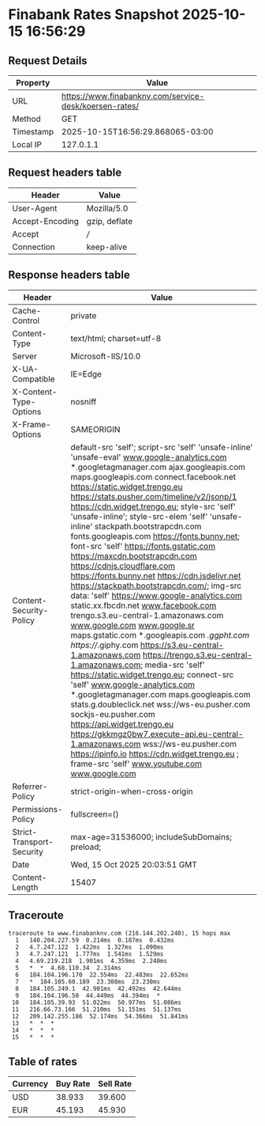 # Finabank Rates Snapshot 2025-10-15 16:56:29
## Request Details

| Property | Value |
|----------|-------|
| URL | https://www.finabanknv.com/service-desk/koersen-rates/ |
| Method | GET |
| Timestamp | 2025-10-15T16:56:29.868065-03:00 |
| Local IP | 127.0.1.1 |
    
## Request headers table

| Header | Value |
|--------|-------|
| User-Agent | Mozilla/5.0 |
| Accept-Encoding | gzip, deflate |
| Accept | */* |
| Connection | keep-alive |

    
## Response headers table
| Header | Value |
|--------|-------|
| Cache-Control | private |
| Content-Type | text/html; charset=utf-8 |
| Server | Microsoft-IIS/10.0 |
| X-UA-Compatible | IE=Edge |
| X-Content-Type-Options | nosniff |
| X-Frame-Options | SAMEORIGIN |
| Content-Security-Policy | default-src 'self';  script-src 'self' 'unsafe-inline' 'unsafe-eval' www.google-analytics.com *.googletagmanager.com ajax.googleapis.com maps.googleapis.com connect.facebook.net https://static.widget.trengo.eu https://stats.pusher.com/timeline/v2/jsonp/1 https://cdn.widget.trengo.eu; style-src 'self'  'unsafe-inline'; style-src-elem 'self' 'unsafe-inline' stackpath.bootstrapcdn.com fonts.googleapis.com https://fonts.bunny.net;  font-src 'self' https://fonts.gstatic.com https://maxcdn.bootstrapcdn.com https://cdnjs.cloudflare.com https://fonts.bunny.net https://cdn.jsdelivr.net https://stackpath.bootstrapcdn.com/;  img-src data:  'self' https://www.google-analytics.com static.xx.fbcdn.net www.facebook.com trengo.s3.eu-central-1.amazonaws.com www.google.com www.google.sr maps.gstatic.com *.googleapis.com *.ggpht.com https://*.giphy.com https://s3.eu-central-1.amazonaws.com https://trengo.s3.eu-central-1.amazonaws.com; media-src 'self' https://static.widget.trengo.eu;  connect-src 'self' www.google-analytics.com *.googletagmanager.com maps.googleapis.com stats.g.doubleclick.net wss://ws-eu.pusher.com sockjs-eu.pusher.com https://api.widget.trengo.eu https://gkkmgz0bw7.execute-api.eu-central-1.amazonaws.com wss://ws-eu.pusher.com https://ipinfo.io https://cdn.widget.trengo.eu ;  frame-src 'self' www.youtube.com www.google.com |
| Referrer-Policy | strict-origin-when-cross-origin |
| Permissions-Policy | fullscreen=() |
| Strict-Transport-Security | max-age=31536000; includeSubDomains; preload; |
| Date | Wed, 15 Oct 2025 20:03:51 GMT |
| Content-Length | 15407 |

## Traceroute 

```
traceroute to www.finabanknv.com (216.144.202.240), 15 hops max
  1   140.204.227.59  0.214ms  0.187ms  0.432ms 
  2   4.7.247.122  1.422ms  1.327ms  1.090ms 
  3   4.7.247.121  1.777ms  1.541ms  1.529ms 
  4   4.69.219.218  1.901ms  4.359ms  2.240ms 
  5   *  *  4.68.110.34  2.314ms 
  6   184.104.196.170  22.554ms  22.483ms  22.652ms 
  7   *  184.105.60.189  23.308ms  23.230ms 
  8   184.105.249.1  42.901ms  42.492ms  42.644ms 
  9   184.104.196.50  44.449ms  44.394ms  * 
 10   184.105.39.93  51.022ms  50.977ms  51.086ms 
 11   216.66.73.166  51.210ms  51.151ms  51.137ms 
 12   209.142.255.186  52.174ms  54.366ms  51.841ms 
 13   *  *  * 
 14   *  *  * 
 15   *  *  * 

```


## Table of rates

| Currency | Buy Rate | Sell Rate |
|----------|----------|-----------|
| USD | 38.933 | 39.600 |
| EUR | 45.193 | 45.930 |
